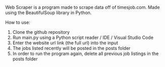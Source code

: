 Web Scraper is a program made to scrape data off of timesjob.com. Made using the BeautifulSoup library in Python.

How to use:
1. Clone the github repository
2. Run main.py using a Python script reader / IDE / Visual Studio Code
3. Enter the website url link (the full url) into the input
4. The jobs listed recently will be posted in the posts folder
5. In order to run the program again, delete all previous job listings in the posts folder